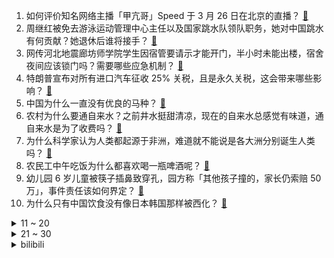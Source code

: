 1. 如何评价知名网络主播「甲亢哥」Speed 于 3 月 26 日在北京的直播？ [:link:](https://www.zhihu.com/question/1888202911982527953)
2. 周继红被免去游泳运动管理中心主任以及国家跳水队领队职务，她对中国跳水有何贡献？她退休后谁将接手？ [:link:](https://www.zhihu.com/question/1888272227746707403)
3. 网传河北地震廊坊师学院学生因宿管要请示才能开门，半小时未能出楼，宿舍夜间应该锁门吗？需要哪些应急机制？ [:link:](https://www.zhihu.com/question/15747982358)
4. 特朗普宣布对所有进口汽车征收 25% 关税，且是永久关税，这会带来哪些影响？ [:link:](https://www.zhihu.com/question/1888490439486697629)
5. 中国为什么一直没有优良的马种？ [:link:](https://www.zhihu.com/question/20741495)
6. 农村为什么要通自来水？之前井水挺甜清凉，现在的自来水总感觉有味道，通自来水是为了收费吗？ [:link:](https://www.zhihu.com/question/15663399987)
7. 为什么科学家认为人类都起源于非洲，难道就不能说是各大洲分别诞生人类吗？ [:link:](https://www.zhihu.com/question/15552238269)
8. 农民工中午吃饭为什么都喜欢喝一瓶啤酒呢？ [:link:](https://www.zhihu.com/question/1887761907844372478)
9. 幼儿园 6 岁儿童被筷子插鼻致穿孔，园方称「其他孩子撞的，家长仍索赔 50 万」，事件责任该如何界定？ [:link:](https://www.zhihu.com/question/15724112548)
10. 为什么只有中国饮食没有像日本韩国那样被西化？ [:link:](https://www.zhihu.com/question/658805757)
<details>
<summary>11 ~ 20</summary>

11. 有什么事是你去了挪威才知道的？ [:link:](https://www.zhihu.com/question/323100573)
12. 中国 LHCb 首次发现重子的 CP 破坏过程，什么是 CP 破坏？这项研究有什么意义？ [:link:](https://www.zhihu.com/question/1887470339598034398)
13. 为什么每次开会说要「简单说两句」的领导，最后都能讲两小时？ [:link:](https://www.zhihu.com/question/15518298847)
14. 雷军重回母校武汉大学，你觉得他此行是「校友情怀」还是「战略布局」？ [:link:](https://www.zhihu.com/question/15676470786)
15. 宋朝为什么突然就不流行诗了，开始流行词了？ [:link:](https://www.zhihu.com/question/15346704152)
16. 是不是发达国家都不建高层住宅楼，为什么呢？ [:link:](https://www.zhihu.com/question/337396249)
17. 王传福公布比亚迪2025年销量目标为550万辆，其中海外销量80万辆，完成这一目标有哪些挑战？ [:link:](https://www.zhihu.com/question/1888155218300100796)
18. 《潜伏》李涯很能干，为什么站长却更喜欢余则成？ [:link:](https://www.zhihu.com/question/542076156)
19. 为什么transformer的FFN需要先升维再降维？ [:link:](https://www.zhihu.com/question/665731716)
20. 研究生复试时是否要向导师表示你对某个理论或领域特别熟悉？ [:link:](https://www.zhihu.com/question/14566518355)
</details>
<details>
<summary>21 ~ 30</summary>

21. 满清时满城里的八旗主要从事什么生产活动？劳动强度大不大？ [:link:](https://www.zhihu.com/question/9797131553)
22. 小鹿妈妈公司因「坐牢式上班」被立案，员工全天禁止用手机、出大门，如何看待这一管理方式？暴露出哪些问题？ [:link:](https://www.zhihu.com/question/15750245866)
23. 为什么电影《新警察故事》里，成龙与吴彦祖两次比赛组枪结局不同? [:link:](https://www.zhihu.com/question/404292608)
24. 山姆试吃员晒工资条被开除，公司回应「双方签了保密协议，薪资发放符合规定」，怎样从法律角度解读？ [:link:](https://www.zhihu.com/question/15750330696)
25. 如果你是老板，面对「能说会道」、「踏实稳重」、「聪明伶俐」三类员工，你会优先淘汰哪一类？ [:link:](https://www.zhihu.com/question/10242455751)
26. 历史上有哪些让人无语的“神操作”？ [:link:](https://www.zhihu.com/question/12846387060)
27. 经常游泳的人会有什么独特的习惯？ [:link:](https://www.zhihu.com/question/650250968)
28. 特朗普政府一众高官拉群聊袭击也门，错拉记者入群，这是什么性质的错误？他们用的软件普通人也能用吗？ [:link:](https://www.zhihu.com/question/15694269994)
29. 金价暴涨背后的原因是什么呢？ [:link:](https://www.zhihu.com/question/662232778)
30. 如何评价P5R中的角色“丸喜拓人”？ [:link:](https://www.zhihu.com/question/390878156)
</details><details>
<summary>bilibili</summary>

</details>